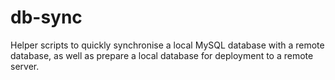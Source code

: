 # db-sync
Helper scripts to quickly synchronise a local MySQL database with a remote database, as well as prepare a local database for deployment to a remote server.
